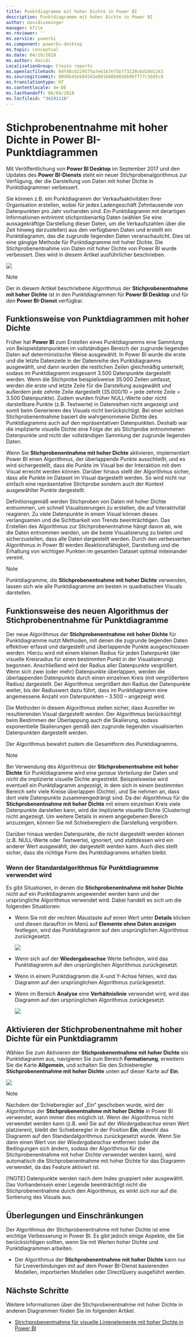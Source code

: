 ```yaml
---
title: Punktdiagramme mit hoher Dichte in Power BI
description: Punktdiagramme mit hoher Dichte in Power BI
author: davidiseminger
manager: kfile
ms.reviewer: ''
ms.service: powerbi
ms.component: powerbi-desktop
ms.topic: conceptual
ms.date: 04/19/2018
ms.author: davidi
LocalizationGroup: Create reports
ms.openlocfilehash: 6df40c8229575a7e6167e75b773228cbd18d1243
ms.sourcegitcommit: 80d6b45eb84243e801b60b9038b9bff77c30d5c8
ms.translationtype: HT
ms.contentlocale: de-DE
ms.lasthandoff: 06/04/2018
ms.locfileid: "34291118"
---
```

# <a name="high-density-sampling-in-power-bi-scatter-charts"></a>Stichprobenentnahme mit hoher Dichte in Power BI-Punktdiagrammen
Mit Veröffentlichung von **Power BI Desktop** im September 2017 und den Updates des **Power BI-Diensts** steht ein neuer Stichprobenalgorithmus zur Verfügung, der die Darstellung von Daten mit hoher Dichte in Punktdiagrammen verbessert.

Sie können z.B. ein Punktdiagramm der Verkaufsaktivitäten Ihrer Organisation erstellen, wobei für jedes Ladengeschäft Zehntausende von Datenpunkten pro Jahr vorhanden sind. Ein Punktdiagramm mit derartigen Informationen entnimmt stichprobenartig Daten (wählen Sie eine aussagekräftige Darstellung dieser Daten, um die Verkaufszahlen über die Zeit hinweg darzustellen) aus den verfügbaren Daten und erstellt ein Punktdiagramm, das die zugrunde liegenden Daten veranschaulicht. Dies ist eine gängige Methode für Punktdiagramme mit hoher Dichte. Die Stichprobenentnahme von Daten mit hoher Dichte von Power BI wurde verbessert. Dies wird in diesem Artikel ausführlicher beschrieben.

![](media/desktop-high-density-scatter-charts/high-density-scatter-charts_01.png)

> [!NOTE]
> Der in diesem Artikel beschriebene Algorithmus der **Stichprobenentnahme mit hoher Dichte** ist in den Punktdiagrammen für **Power BI Desktop** und für den **Power BI-Dienst** verfügbar.
> 
> 

## <a name="how-high-density-scatter-charts-work"></a>Funktionsweise von Punktdiagrammen mit hoher Dichte
Früher hat **Power BI** zum Erstellen eines Punktdiagramms eine Sammlung von Beispieldatenpunkten im vollständigen Bereich der zugrunde liegenden Daten auf deterministische Weise ausgewählt. In Power BI wurde die erste und die letzte Datenzeile in der Datenreihe des Punktdiagramms ausgewählt, und dann wurden die restlichen Zeilen gleichmäßig unterteilt, sodass im Punktdiagramm insgesamt 3.500 Datenpunkte dargestellt werden. Wenn die Stichprobe beispielsweise 35.000 Zeilen umfasst, werden die erste und letzte Zeile für die Darstellung ausgewählt und außerdem jede zehnte Zeile dargestellt (35.000/10 = jede zehnte Zeile = 3.500 Datenpunkte). Zudem wurden früher NULL-Werte oder nicht darstellbare Punkte (z.B. Textwerte) in Datenreihen nicht angezeigt und somit beim Generieren des Visuals nicht berücksichtigt. Bei einer solchen Stichprobenentnahme basiert die wahrgenommene Dichte des Punktdiagramms auch auf den repräsentativen Datenpunkten. Deshalb war die implizierte visuelle Dichte eine Folge der als Stichprobe entnommenen Datenpunkte und nicht der vollständigen Sammlung der zugrunde liegenden Daten.

Wenn Sie **Stichprobenentnahme mit hoher Dichte** aktivieren, implementiert Power BI einen Algorithmus, der überlappende Punkte ausschließt, und es wird sichergestellt, dass die Punkte im Visual bei der Interaktion mit dem Visual erreicht werden können. Darüber hinaus stellt der Algorithmus sicher, dass alle Punkte im Dataset im Visual dargestellt werden. So wird nicht nur einfach eine repräsentative Stichprobe sondern auch der Kontext ausgewählter Punkte dargestellt.

Definitionsgemäß werden Stichproben von Daten mit hoher Dichte entnommen, um schnell Visualisierungen zu erstellen, die auf Interaktivität reagieren. Zu viele Datenpunkte in einem Visual können dieses verlangsamen und die Sichtbarkeit von Trends beeinträchtigen. Das Erstellen des Algorithmus zur Stichprobenentnahme hängt davon ab, wie die Daten entnommen werden, um die beste Visualisierung zu bieten und sicherzustellen, dass alle Daten dargestellt werden. Durch den verbesserten Algorithmus in Power BI werden Reaktionsfähigkeit, Darstellung und die Erhaltung von wichtigen Punkten im gesamten Dataset optimal miteinander vereint.

> [!NOTE]
> Punktdiagramme, die **Stichprobenentnahme mit hoher Dichte** verwenden, lassen sich wie alle Punktdiagramme am besten in quadratischen Visuals darstellen.
> 
> 

## <a name="how-the-new-scatter-chart-sampling-algorithm-works"></a>Funktionsweise des neuen Algorithmus der Stichprobenentnahme für Punktdiagramme
Der neue Algorithmus der **Stichprobenentnahme mit hoher Dichte** für Punktdiagramme nutzt Methoden, mit denen die zugrunde liegenden Daten effektiver erfasst und dargestellt und überlappende Punkte ausgeschlossen werden. Hierzu wird mit einem kleinen Radius für jeden Datenpunkt (der visuelle Kreisradius für einen bestimmten Punkt in der Visualisierung) begonnen. Anschließend wird der Radius aller Datenpunkte vergrößert. Wenn sich zwei (oder mehr) Datenpunkte überlappen, werden die überlappenden Datenpunkte durch einen einzelnen Kreis (mit vergrößertem Radius) dargestellt. Der Algorithmus vergrößert den Radius der Datenpunkte weiter, bis der Radiuswert dazu führt, dass im Punktdiagramm eine angemessene Anzahl von Datenpunkten – 3.500 – angezeigt wird.

Die Methoden in diesem Algorithmus stellen sicher, dass Ausreißer im resultierenden Visual dargestellt werden. Der Algorithmus berücksichtigt beim Bestimmen der Überlappung auch die Skalierung, sodass exponentielle Skalierungen gemäß den zugrunde liegenden visualisierten Datenpunkten dargestellt werden.

Der Algorithmus bewahrt zudem die Gesamtform des Punktdiagramms.

> [!NOTE]
> Bei Verwendung des Algorithmus der **Stichprobenentnahme mit hoher Dichte** für Punktdiagramme wird eine *genaue Verteilung* der Daten und *nicht* die implizierte visuelle Dichte angestrebt. Beispielsweise wird eventuell ein Punktdiagramm angezeigt, in dem sich in einem bestimmten Bereich sehr viele Kreise überlappen (Dichte), und Sie nehmen an, dass dort viele Datenpunkte zusammengedrängt sind. Da der Algorithmus für die **Stichprobenentnahme mit hoher Dichte** mit einem einzelnen Kreis viele Datenpunkte darstellen kann, wird die implizierte visuelle Dichte (Clustering) nicht angezeigt. Um weitere Details in einem angegebenen Bereich anzuzeigen, können Sie mit Schiebereglern die Darstellung vergrößern.
> 
> 

Darüber hinaus werden Datenpunkte, die nicht dargestellt werden können (z.B. NULL-Werte oder Textwerte), ignoriert, und stattdessen wird ein anderer Wert ausgewählt, der dargestellt werden kann. Auch dies stellt sicher, dass die richtige Form des Punktdiagramms erhalten bleibt.

### <a name="when-the-standard-algorithm-for-scatter-charts-is-used"></a>Wenn der Standardalgorithmus für Punktdiagramme verwendet wird
Es gibt Situationen, in denen die **Stichprobenentnahme mit hoher Dichte** nicht auf ein Punktdiagramm angewendet werden kann und der ursprüngliche Algorithmus verwendet wird. Dabei handelt es sich um die folgenden Situationen:

* Wenn Sie mit der rechten Maustaste auf einen Wert unter **Details** klicken und diesen daraufhin im Menü auf **Elemente ohne Daten anzeigen** festlegen, wird das Punktdiagramm auf den ursprünglichen Algorithmus zurückgesetzt.
  
  ![](media/desktop-high-density-scatter-charts/high-density-scatter-charts_02.png)
* Wenn sich auf der **Wiedergabeachse** Werte befinden, wird das Punktdiagramm auf den ursprünglichen Algorithmus zurückgesetzt.
* Wenn in einem Punktdiagramm die X-und Y-Achse fehlen, wird das Diagramm auf den ursprünglichen Algorithmus zurückgesetzt.
* Wenn im Bereich **Analyse** eine **Verhältnislinie** verwendet wird, wird das Diagramm auf den ursprünglichen Algorithmus zurückgesetzt.
  
  ![](media/desktop-high-density-scatter-charts/high-density-scatter-charts_03.png)

## <a name="how-to-turn-on-high-density-sampling-for-a-scatter-chart"></a>Aktivieren der Stichprobenentnahme mit hoher Dichte für ein Punktdiagramm
Wählen Sie zum Aktivieren der **Stichprobenentnahme mit hoher Dichte** ein Punktdiagramm aus, navigieren Sie zum Bereich **Formatierung**, erweitern Sie die Karte **Allgemein**, und schalten Sie den Schieberegler **Stichprobenentnahme mit hoher Dichte** unten auf dieser Karte auf **Ein**.

![](media/desktop-high-density-scatter-charts/high-density-scatter-charts_04.png)

> [!NOTE]
> Nachdem der Schieberegler auf „Ein“ geschoben wurde, wird der Algorithmus der **Stichprobenentnahme mit hoher Dichte** in Power BI verwendet, wann immer dies möglich ist. Wenn der Algorithmus nicht verwendet werden kann (z.B. weil Sie auf der *Wiedergabeachse* einen Wert platzieren), bleibt der Schieberegler in der Position **Ein**, obwohl das Diagramm auf den Standardalgorithmus zurückgesetzt wurde. Wenn Sie dann einen Wert von der *Wiedergabeachse* entfernen (oder die Bedingungen sich ändern, sodass der Algorithmus für die Stichprobenentnahme mit hoher Dichte verwendet werden kann), wird automatisch die Stichprobenentnahme mit hoher Dichte für das Diagramm verwendet, da das Feature aktiviert ist.
> 
> [!NOTE]
> Datenpunkte werden nach dem Index gruppiert oder ausgewählt. Das Vorhandensein einer Legende beeinträchtigt nicht die Stichprobenentnahme durch den Algorithmus, es wirkt sich nur auf die Sortierung des Visuals aus.
> 
> 

## <a name="considerations-and-limitations"></a>Überlegungen und Einschränkungen
Der Algorithmus der Stichprobenentnahme mit hoher Dichte ist eine wichtige Verbesserung in Power BI. Es gibt jedoch einige Aspekte, die Sie berücksichtigen sollten, wenn Sie mit Werten hoher Dichte und Punktdiagrammen arbeiten.

* Der Algorithmus der **Stichprobenentnahme mit hoher Dichte** kann nur für Liveverbindungen mit auf dem Power BI-Dienst basierenden Modellen, importierten Modellen oder DirectQuery ausgeführt werden.

## <a name="next-steps"></a>Nächste Schritte
Weitere Informationen über die Stichprobenentnahme mit hoher Dichte in anderen Diagrammen finden Sie im folgenden Artikel.

* [Strichprobenentnahme für visuelle Linienelemente mit hoher Dichte in Power BI](desktop-high-density-sampling.md)

